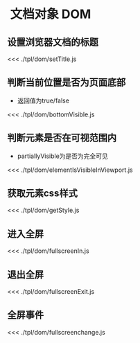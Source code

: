 #   文档对象 DOM

## 设置浏览器文档的标题
<<< ./tpl/dom/setTitle.js

## 判断当前位置是否为页面底部

- 返回值为true/false

<<< ./tpl/dom/bottomVisible.js

## 判断元素是否在可视范围内

- partiallyVisible为是否为完全可见

<<< ./tpl/dom/elementIsVisibleInViewport.js

## 获取元素css样式
<<< ./tpl/dom/getStyle.js

## 进入全屏
<<< ./tpl/dom/fullscreenIn.js

## 退出全屏
<<< ./tpl/dom/fullscreenExit.js

## 全屏事件
<<< ./tpl/dom/fullscreenchange.js

